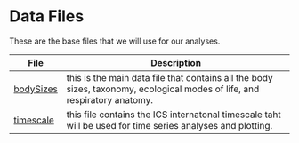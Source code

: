 # Data Files
These are the base files that we will use for our analyses.

File | Description
---- | -----------
[bodySizes](bodySizes.txt) | this is the main data file that contains all the body sizes, taxonomy, ecological modes of life, and respiratory anatomy.
[timescale](timescale.txt) | this file contains the ICS internatonal timescale taht will be used for time series analyses and plotting.